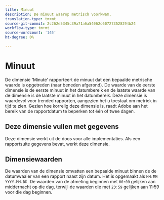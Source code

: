 ```yaml
---
title: Minuut
description: De minuut waarop metrisch voorkwam.
translation-type: tm+mt
source-git-commit: 2c262e5345c39a71a6a54062c607273528294b24
workflow-type: tm+mt
source-wordcount: '145'
ht-degree: 0%

---
```



# Minuut

De dimensie &#39;Minute&#39; rapporteert de minuut dat een bepaalde metrische waarde is opgetreden (naar beneden afgerond). De waarde van de eerste dimensie is de eerste minuut in het datumbereik en de laatste waarde van de dimensie is de laatste minuut in het datumbereik. Deze dimensie is waardevol voor trended rapporten, aangezien het u toestaat om metriek in tijd te zien. Gezien hoe korrelig deze dimensie is, raadt Adobe aan het bereik van de rapportdatum te beperken tot één of twee dagen.

## Deze dimensie vullen met gegevens

Deze dimensie werkt uit de doos voor alle implementaties. Als een rapportsuite gegevens bevat, werkt deze dimensie.

## Dimensiewaarden

De waarden van de dimensie omvatten een bepaalde minuut binnen de de datumwaaier van een rapport naast zijn datum. Het is opgemaakt als `HH:MM YYYY-MM-DD`. De waarden van de afmeting beginnen met `00:00` gelijken aan middernacht op die dag, terwijl de waarden die met `23:59` gelijken aan 11:59 voor die dag beginnen.
